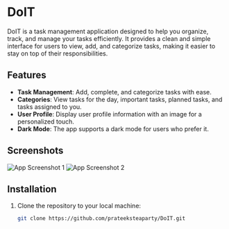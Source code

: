 # DoIT

DoIT is a task management application designed to help you organize, track, and manage your tasks efficiently. It provides a clean and simple interface for users to view, add, and categorize tasks, making it easier to stay on top of their responsibilities.

## Features

- **Task Management**: Add, complete, and categorize tasks with ease.
- **Categories**: View tasks for the day, important tasks, planned tasks, and tasks assigned to you.
- **User Profile**: Display user profile information with an image for a personalized touch.
- **Dark Mode**: The app supports a dark mode for users who prefer it.

## Screenshots

![App Screenshot 1](https://i.ibb.co/XyqPMdg/ss1.png)
![App Screenshot 2](https://i.ibb.co/XYZ123/image.png)


## Installation

1. Clone the repository to your local machine:

   ```bash
   git clone https://github.com/prateeksteaparty/DoIT.git

